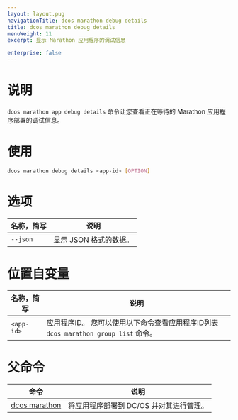 ```yaml
---
layout: layout.pug
navigationTitle: dcos marathon debug details
title: dcos marathon debug details
menuWeight: 11
excerpt: 显示 Marathon 应用程序的调试信息

enterprise: false
---
```



# 说明
`dcos marathon app debug details` 命令让您查看正在等待的 Marathon 应用程序部署的调试信息。

# 使用

```bash
dcos marathon debug details <app-id> [OPTION]
```

# 选项

| 名称，简写 | 说明 |
|---------|-------------|
| `--json` | 显示 JSON 格式的数据。|

# 位置自变量

| 名称，简写 | 说明 |
|---------|-------------|
| `<app-id>`   |   应用程序ID。 您可以使用以下命令查看应用程序ID列表 `dcos marathon group list` 命令。|

# 父命令

| 命令 | 说明 |
|---------|-------------|
| [dcos marathon](/mesosphere/dcos/cn/1.11/cli/command-reference/dcos-marathon/) | 将应用程序部署到 DC/OS 并对其进行管理。|



